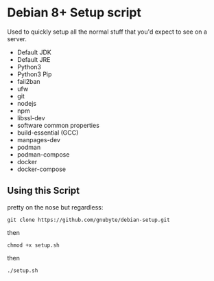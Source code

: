 
# Debian 8+ Setup script

Used to quickly setup all the normal stuff that you'd expect to see on a server. 

 - Default JDK
 - Default JRE
 - Python3
 - Python3 Pip
 - fail2ban
 - ufw
 - git
 - nodejs
 - npm
 - libssl-dev
 - software common properties
 - build-essential (GCC)
 - manpages-dev
 - podman
 - podman-compose
 - docker
 - docker-compose


## Using this Script

pretty on the nose but regardless:

`git clone https://github.com/gnubyte/debian-setup.git`

then 

`chmod +x setup.sh`

then

`./setup.sh`
